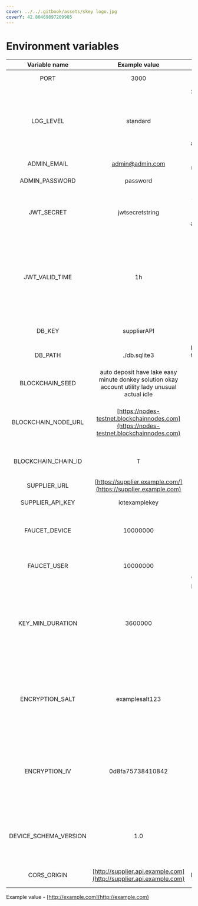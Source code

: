 ```yaml
---
cover: ../../.gitbook/assets/skey logo.jpg
coverY: 42.80469897209985
---
```


# Environment variables

|      Variable name      |                                           Example value                                          |                                                 Description                                                 | Required |
| :---------------------: | :----------------------------------------------------------------------------------------------: | :---------------------------------------------------------------------------------------------------------: | :------: |
|           PORT          |                                               3000                                               |                                             Port to run the app                                             |          |
|        LOG\_LEVEL       |                                             standard                                             |      Set log level. Available modes are ( none, standard, debug ). Logs are also saved in logs.txt file     |          |
|       ADMIN\_EMAIL      |                                          admin@admin.com                                         |                                             Admin e-mail address                                            | REQUIRED |
|     ADMIN\_PASSWORD     |                                             password                                             |                                                Admin password                                               | REQUIRED |
|       JWT\_SECRET       |                                          jwtsecretstring                                         |                        JSON Web Token(JWT) secret phrase for authorisation encryption                       | REQUIRED |
|     JWT\_VALID\_TIME    |                                                1h                                                | Time period after which JSON Web Token expires - default is 24h. Value should be compliant with this format |          |
|         DB\_KEY         |                                            supplierAPI                                           |                                             SQLite database key                                             |          |
|         DB\_PATH        |                                           ./db.sqlite3                                           |                                     Relative path to the SQLite database                                    | REQUIRED |
|     BLOCKCHAIN\_SEED    | auto deposit have lake easy minute donkey solution okay account utility lady unusual actual idle |                                        Supplier wallet backup phrase                                        | REQUIRED |
|  BLOCKCHAIN\_NODE\_URL  |      [https://nodes-testnet.blockchainnodes.com](https://nodes-testnet.blockchainnodes.com)      |                                URL to the Skey Network public blockchain node                               | REQUIRED |
|  BLOCKCHAIN\_CHAIN\_ID  |                                                 T                                                |                                     Chain ID of Skey Network blockchain                                     | REQUIRED |
|      SUPPLIER\_URL      |                   [https://supplier.example.com/](https://supplier.example.com)                  |                                             IoT Platform API URL                                            | REQUIRED |
|    SUPPLIER\_API\_KEY   |                                           iotexamplekey                                          |                                             IoT Platform API key                                            |          |
|      FAUCET\_DEVICE     |                                             10000000                                             |                               Number of Skeylets to transfer to created device                              |          |
|       FAUCET\_USER      |                                             10000000                                             |                                Number of Skeylets to transfer to created user                               |          |
|    KEY\_MIN\_DURATION   |                                              3600000                                             |      Minimal time in milliseconds for which created Skey Network Keys can be valid - default is 1 hour      |          |
|     ENCRYPTION\_SALT    |                                          examplesalt123                                          |              Salt phrase used to encrypt saved account seeds when creating blockchain accounts              | REQUIRED |
|      ENCRYPTION\_IV     |                                         0d8fa75738410842                                         |       Initialisation Vector(IV) used to encrypt saved account seeds when creating blockchain accounts       | REQUIRED |
| DEVICE\_SCHEMA\_VERSION |                                                1.0                                               |                          Version of device address schema (saved on the blockchain)                         |          |
|       CORS\_ORIGIN      |                [http://supplier.api.example.com](http://supplier.api.example.com)                |                                      CORS origin link - default is “\*”                                     |          |

Example value -  [http://example.com](http://example.com)

